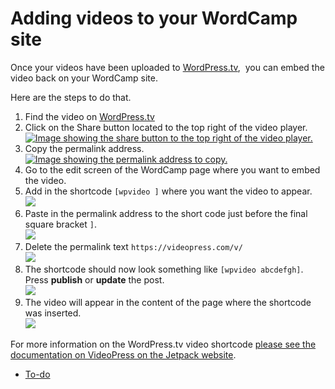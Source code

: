 # Adding videos to your WordCamp site

Once your videos have been uploaded to [WordPress.tv](https://wordpress.tv/),  you can embed the video back on your WordCamp site.

Here are the steps to do that.

1.  Find the video on [WordPress.tv](https://wordpress.tv/)
2.  Click on the Share button located to the top right of the video player.  
    [![Image showing the share button to the top right of the video player. ](https://make.wordpress.org/community/files/2017/08/Screenshot-2017-08-30-12.06.21-300x161.png)](https://make.wordpress.org/community/handbook/wordcamp-organizer/video/adding-videos-to-your-wordcamp-site/screenshot-2017-08-30-12-06-21/#main)
3.  Copy the permalink address.  
    [![Image showing the permalink address to copy.](https://make.wordpress.org/community/files/2017/08/Screenshot-2017-08-30-12.07.46-300x174.png)](https://make.wordpress.org/community/handbook/wordcamp-organizer/video/adding-videos-to-your-wordcamp-site/screenshot-2017-08-30-12-07-46/#main)
4.  Go to the edit screen of the WordCamp page where you want to embed the video.
5.  Add in the shortcode `[wpvideo ]` where you want the video to appear.  
    [![](https://make.wordpress.org/community/files/2017/08/Screenshot-2017-08-30-12.32.25-1-300x171.png)](https://make.wordpress.org/community/handbook/wordcamp-organizer/video/adding-videos-to-your-wordcamp-site/screenshot-2017-08-30-12-32-25-2/#main)
6.  Paste in the permalink address to the short code just before the final square bracket `]`.  
    [![](https://make.wordpress.org/community/files/2017/08/Screenshot-2017-08-30-12.12.44-300x209.png)](https://make.wordpress.org/community/handbook/wordcamp-organizer/video/adding-videos-to-your-wordcamp-site/screenshot-2017-08-30-12-12-44/#main)
7.  Delete the permalink text `https://videopress.com/v/`  
    [![](https://make.wordpress.org/community/files/2017/08/Screenshot-2017-08-30-12.13.03-300x206.png)](https://make.wordpress.org/community/handbook/wordcamp-organizer/video/adding-videos-to-your-wordcamp-site/screenshot-2017-08-30-12-13-03/#main)
8.  The shortcode should now look something like `[wpvideo abcdefgh]`. Press **publish** or **update** the post.  
    [![](https://make.wordpress.org/community/files/2017/08/Screenshot-2017-08-30-12.13.17-1-300x203.png)](https://make.wordpress.org/community/handbook/wordcamp-organizer/video/adding-videos-to-your-wordcamp-site/screenshot-2017-08-30-12-13-17-2/#main)
9.  The video will appear in the content of the page where the shortcode was inserted.  
    [![](https://make.wordpress.org/community/files/2017/08/Screenshot-2017-08-30-12.15.14-300x150.png)](https://make.wordpress.org/community/handbook/wordcamp-organizer/video/adding-videos-to-your-wordcamp-site/screenshot-2017-08-30-12-15-14/#main)

For more information on the WordPress.tv video shortcode [please see the documentation on VideoPress on the Jetpack website](https://jetpack.com/support/videopress/).

*   [To-do](# "To-do")